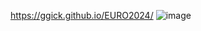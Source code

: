 https://ggick.github.io/EURO2024/
![image](https://github.com/user-attachments/assets/2c9924ff-01aa-4b5b-ac69-7a2077b1f39a)
